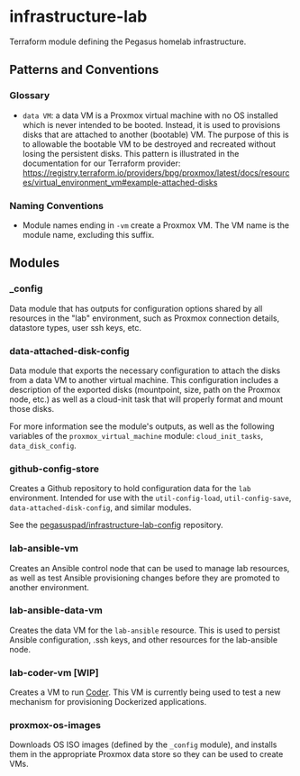 # infrastructure-lab

Terraform module defining the Pegasus homelab infrastructure.

## Patterns and Conventions

### Glossary

- `data VM`: a data VM is a Proxmox virtual machine with no OS installed which is never intended to be booted. Instead, it is used to provisions disks that are attached to another (bootable) VM. The purpose of this is to allowable the bootable VM to be destroyed and recreated without losing the persistent disks. This pattern is illustrated in the documentation for our Terraform provider: https://registry.terraform.io/providers/bpg/proxmox/latest/docs/resources/virtual_environment_vm#example-attached-disks

### Naming Conventions

- Module names ending in `-vm` create a Proxmox VM. The VM name is the module name, excluding this suffix.

## Modules

### _config

Data module that has outputs for configuration options shared by all resources in the "lab"
environment, such as Proxmox connection details, datastore types, user ssh keys, etc.

### data-attached-disk-config

Data module that exports the necessary configuration to attach the disks from a data VM to another virtual machine. This configuration includes a description of the exported disks (mountpoint, size, path on the Proxmox node, etc.) as well as a cloud-init task that will properly format and mount those disks.

For more information see the module's outputs, as well as the following variables of the `proxmox_virtual_machine` module: `cloud_init_tasks`, `data_disk_config`.

### github-config-store

Creates a Github repository to hold configuration data for the `lab` environment. Intended for use with the `util-config-load`, `util-config-save`, `data-attached-disk-config`, and similar modules.

See the [pegasuspad/infrastructure-lab-config](https://github.com/pegasuspad/infrastructure-lab-config) repository.

### lab-ansible-vm

Creates an Ansible control node that can be used to manage lab resources, as well as test
Ansible provisioning changes before they are promoted to another environment.

### lab-ansible-data-vm

Creates the data VM for the `lab-ansible` resource. This is used to persist Ansible configuration, .ssh keys, and other resources for the lab-ansible node.

### lab-coder-vm [WIP]

Creates a VM to run [Coder](https://coder.com/). This VM is currently being used to test a new mechanism for provisioning Dockerized applications.

### proxmox-os-images

Downloads OS ISO images (defined by the `_config` module), and installs them in the appropriate Proxmox data store so they can be used to create VMs.
